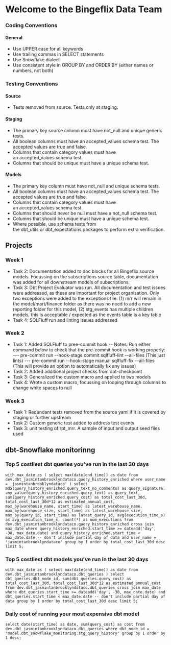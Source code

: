 # Welcome to the Bingeflix Data Team

### Coding Conventions
#### General
- Use UPPER case for all keywords
- Use trailing commas in SELECT statements
- Use Snowflake dialect
- Use consistent style in GROUP BY and ORDER BY (either names or numbers, not both)


### Testing Conventions
#### Source
- Tests removed from source. Tests only at staging.
#### Staging
- The primary key source column must have not_null and unique generic tests.
- All boolean columns must have an accepted_values schema test. The accepted values are true and false.
- Columns that contain category values must have an accepted_values schema test.
- Columns that should be unique must have a unique schema test.
#### Models
- The primary key column must have not_null and unique schema tests.
- All boolean columns must have an accepted_values schema test. The accepted values are true and false.
- Columns that contain category values must have an accepted_values schema test.
- Columns that should never be null must have a not_null schema test.
- Columns that should be unique must have a unique schema test.
- Where possible, use schema tests from the dbt_utils or dbt_expectations packages to perform extra verification.


## Projects
### Week 1
- Task 2: Documentation added to doc blocks for all Bingeflix source models. Focussing on the subscriptions source table, documentation was added for all downstream models of subscriptions.
- Task 3: Dbt Project Evaluator was run. All documentation and test issues were addressed, as these are important for project organisation. Only two exceptions were added to the exceptions file: (1) mrr will remain in the model/mart/finance folder as there was no need to add a new reporting folder for this model, (2) stg_events has multiple children models, this is acceptable / expected as the events table is a key table
- Task 4: SQLFluff run and linting issues addressed
### Week 2
- Task 1: Added SQLFluff to pree-commit hook
-- Notes: Run either command below to check that the pre-commit hook is working properly:
--- pre-commit run --hook-stage commit sqlfluff-lint --all-files (This just lints)
--- pre-commit run --hook-stage manual sqlfluff-fix --all-files (This will provide an option to automatically fix any issues)
- Task 2: Added additional project checks from dbt-checkpoint
- Task 3: Generalized the custom macro and applied to two models
- Task 4: Wrote a custom macro, focussing on looping through columns to change white spaces to null
### Week 3
- Task 1: Redundant tests removed from the source yaml if it is covered by staging or further upstream
- Task 2: Custom generic test added to address test events
- Task 3: unit testing of rpt_mrr. A sample of input and output seed files used


## dbt-Snowflake monitorinng
### Top 5 costliest dbt queries you've run in the last 30 days
``with
max_date as (
    select max(date(end_time)) as date
    from dev.dbt_jasmintanbrooklyndataco.query_history_enriched
    where user_name = 'jasmintanbrooklyndataco'
)
select
    md5(query_history_enriched.query_text_no_comments) as query_signature,
    any_value(query_history_enriched.query_text) as query_text,
    sum(query_history_enriched.query_cost) as total_cost_last_30d,
    total_cost_last_30d*12 as estimated_annual_cost,
    max_by(warehouse_name, start_time) as latest_warehouse_name,
    max_by(warehouse_size, start_time) as latest_warehouse_size,
    max_by(query_id, start_time) as latest_query_id,
    avg(execution_time_s) as avg_execution_time_s,
    count(*) as num_executions
from dev.dbt_jasmintanbrooklyndataco.query_history_enriched
cross join max_date
where
    query_history_enriched.start_time >= dateadd('day', -30, max_date.date)
    and query_history_enriched.start_time < max_date.date -- don't include partial day of data
    and user_name = 'jasmintanbrooklyndataco'
group by 1
order by total_cost_last_30d desc
limit 5;``

### Top 5 costliest dbt models you've run in the last 30 days
``with
max_date as (
    select max(date(end_time)) as date
    from dev.dbt_jasmintanbrooklyndataco.dbt_queries
)
select
    dbt_queries.dbt_node_id,
    sum(dbt_queries.query_cost) as total_cost_last_30d,
    total_cost_last_30d*12 as estimated_annual_cost
from dev.dbt_jasmintanbrooklyndataco.dbt_queries
cross join max_date
where
    dbt_queries.start_time >= dateadd('day', -30, max_date.date)
    and dbt_queries.start_time < max_date.date -- don't include partial day of data
group by 1
order by total_cost_last_30d desc
limit 5;``

### Daily cost of running your most expensive dbt model
``select
    date(start_time) as date,
    sum(query_cost) as cost
from dev.dbt_jasmintanbrooklyndataco.dbt_queries
where dbt_node_id = 'model.dbt_snowflake_monitoring.stg_query_history'
group by 1
order by 1 desc;``
